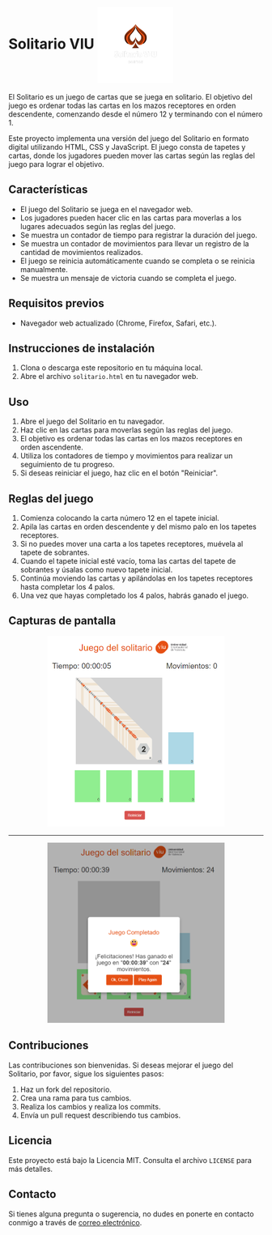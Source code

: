 <h1>
  Solitario VIU
  <img src="/imagenes/logo.png" alt="Logo" style="width: 150px; vertical-align: middle;">
</h1>
El Solitario es un juego de cartas que se juega en solitario. El objetivo del juego es ordenar todas las cartas en los mazos receptores en orden descendente, comenzando desde el número 12 y terminando con el número 1.

Este proyecto implementa una versión del juego del Solitario en formato digital utilizando HTML, CSS y JavaScript. El juego consta de tapetes y cartas, donde los jugadores pueden mover las cartas según las reglas del juego para lograr el objetivo.

## Características

- El juego del Solitario se juega en el navegador web.
- Los jugadores pueden hacer clic en las cartas para moverlas a los lugares adecuados según las reglas del juego.
- Se muestra un contador de tiempo para registrar la duración del juego.
- Se muestra un contador de movimientos para llevar un registro de la cantidad de movimientos realizados.
- El juego se reinicia automáticamente cuando se completa o se reinicia manualmente.
- Se muestra un mensaje de victoria cuando se completa el juego.

## Requisitos previos

- Navegador web actualizado (Chrome, Firefox, Safari, etc.).

## Instrucciones de instalación

1. Clona o descarga este repositorio en tu máquina local.
2. Abre el archivo `solitario.html` en tu navegador web.

## Uso

1. Abre el juego del Solitario en tu navegador.
2. Haz clic en las cartas para moverlas según las reglas del juego.
3. El objetivo es ordenar todas las cartas en los mazos receptores en orden ascendente.
4. Utiliza los contadores de tiempo y movimientos para realizar un seguimiento de tu progreso.
5. Si deseas reiniciar el juego, haz clic en el botón "Reiniciar".

## Reglas del juego

1. Comienza colocando la carta número 12 en el tapete inicial.
2. Apila las cartas en orden descendente y del mismo palo en los tapetes receptores.
3. Si no puedes mover una carta a los tapetes receptores, muévela al tapete de sobrantes.
4. Cuando el tapete inicial esté vacío, toma las cartas del tapete de sobrantes y úsalas como nuevo tapete inicial.
5. Continúa moviendo las cartas y apilándolas en los tapetes receptores hasta completar los 4 palos.
6. Una vez que hayas completado los 4 palos, habrás ganado el juego.

## Capturas de pantalla
<p align="center">
  <img src="/imagenes/solitario_start.png" alt="Logo" width="350px">
</p>
<hr>
<p align="center">
  <img src="/imagenes/solitario_win.png" alt="Logo" width="350px">
</p>

## Contribuciones

Las contribuciones son bienvenidas. Si deseas mejorar el juego del Solitario, por favor, sigue los siguientes pasos:

1. Haz un fork del repositorio.
2. Crea una rama para tus cambios.
3. Realiza los cambios y realiza los commits.
4. Envía un pull request describiendo tus cambios.

## Licencia

Este proyecto está bajo la Licencia MIT. Consulta el archivo `LICENSE` para más detalles.

## Contacto

Si tienes alguna pregunta o sugerencia, no dudes en ponerte en contacto conmigo a través de [correo electrónico](mailto:ocuencamoreno@gmail.com).
